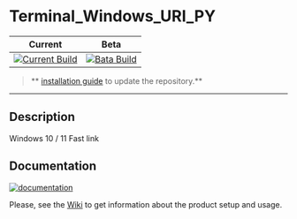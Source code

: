 # Terminal_Windows_URI_PY


| Current  | Beta                                                                                                                                                                                      |
| -------  |-------------------------------------------------------------------------------------------------------------------------------------------------------------------------------------------|
| [![Current Build](https://api.travis-ci.org/image-rs/image-png.svg?branch=master)](https://github.com/LexyGuru/Terminal_Windows_URI_PY) | [![Bata Build](https://api.travis-ci.org/image-rs/image-png.svg?branch=master)](https://github.com/LexyGuru/Terminal_Windows_URI_PY/tree/beta) |

> ** [installation guide](https://github.com/LexyGuru/Terminal_Windows_URI_PY/wiki/Install) to update the repository.**

***

## Description

Windows 10 / 11 Fast link


## Documentation
[![documentation](https://img.shields.io/badge/documentation-wiki-blue.svg)](https://github.com/LexyGuru/Terminal_Windows_URI_PY/wiki)

Please, see the [Wiki](https://github.com/LexyGuru/Terminal_Windows_URI_PY/wiki) to get information about the product setup and usage.
